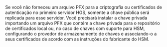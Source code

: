 Se você não forneceu um arquivo PFX para a criptografia ou certificados de autenticação no primeiro servidor HGS, somente a chave pública será replicada para esse servidor.
Você precisará instalar a chave privada importando um arquivo PFX que contém a chave privada para o repositório de certificados local ou, no caso de chaves com suporte para HSM, configurando o provedor de armazenamento de chaves e associando-o a seus certificados de acordo com as instruções do fabricante do HSM.

<!-- Appears in guarded-fabric-initialize-hgs-ad-mode-default.md and guarded-fabric-initialize-hgs-tpm-mode-default.md
-->